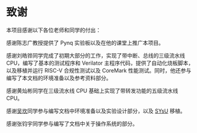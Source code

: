 # 致谢

本项目感谢以下各位老师和同学的付出：

感谢陈志广教授提供了 Pynq 实验板以及在他的课堂上推广本项目。

感谢刘皓铧同学完成了初期大部分的工作，实现了带中断、总线的三级流水线 CPU，编写了基本的测试程序和 Verilator 主程序代码，提供了自动化烧板脚本，以及移植并运行 RISC-V 合规性测试以及 CoreMark 性能测试。同时，他还参与编写了本文档的环境准备以及参考资料部分。

感谢黄灿彬同学在三级流水线 CPU 基础上实现了带转发功能的五级流水线 CPU。

感谢[吴坎](https://github.com/wu-kan)同学参与编写文档中环境准备以及实验设计部分，以及 [SYsU](https://github.com/arcsysu/SYsU-lang) 移植。

感谢张钧宇同学参与编写了文档中关于操作系统的部分。


